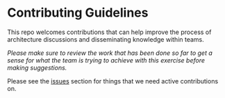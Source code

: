 # Contributing Guidelines

This repo welcomes contributions that can help improve the process of architecture discussions and disseminating knowledge within teams. 

*Please make sure to review the work that has been done so far to get a sense for what the team is trying to achieve with this exercise before making suggestions.*

Please see the [issues](https://github.com/atg-abhishek/cse-architecture-discussions/issues) section for things that we need active contributions on.